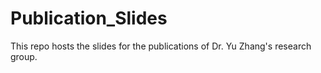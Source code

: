 # Publication_Slides
This repo hosts the slides for the publications of Dr. Yu Zhang's research group.
